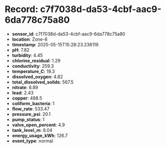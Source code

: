 # Record: c7f7038d-da53-4cbf-aac9-6da778c75a80

- **sensor_id**: c7f7038d-da53-4cbf-aac9-6da778c75a80
- **location**: Zone-6
- **timestamp**: 2025-05-15T15:28:23.236119
- **pH**: 7.82
- **turbidity**: 4.45
- **chlorine_residual**: 1.29
- **conductivity**: 259.3
- **temperature_C**: 19.3
- **dissolved_oxygen**: 4.82
- **total_dissolved_solids**: 567.5
- **nitrate**: 8.89
- **lead**: 2.43
- **copper**: 488.5
- **coliform_bacteria**: 1
- **flow_rate**: 533.47
- **pressure_psi**: 20.1
- **pump_status**: 1
- **valve_open_percent**: 4.9
- **tank_level_m**: 8.04
- **energy_usage_kWh**: 126.7
- **event_type**: normal